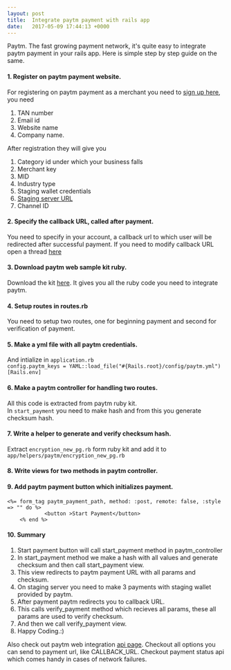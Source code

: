 ```yaml
---
layout: post
title:  Integrate paytm payment with rails app
date:   2017-05-09 17:44:13 +0000
---
```



Paytm. The fast growing payment network, it's quite easy to integrate paytm payment in your rails app.
Here is simple step by step guide on the same. 

#### 1. Register on paytm payment website.
For registering on paytm payment as a merchant you need to
[sign up here](https://paytm.com/business/payments/online), you need
1. TAN number
2. Email id
3. Website name
4. Company name.

After registration they will give you                                       

1. Category id under which your business falls
2. Merchant key
3. MID
4. Industry type
5. Staging wallet credentials
6. [Staging server URL](https://pguat.paytm.com/oltp-web/processTransaction)
7. Channel ID

#### 2. Specify the callback URL, called after payment.
You need to specify in your account, a callback url to which user will be redirected after successful payment. 
If you need to modify callback URL open a thread [here](http://paywithpaytm.com/developer/discussion/)

#### 3. Download paytm web sample kit ruby.
Download the kit [here](https://github.com/Paytm-Payments/Paytm_Web_Sample_Kit_Ruby). It gives you all the ruby code you need to integrate paytm. 

#### 4. Setup routes in routes.rb
You need to setup two routes, one for beginning payment and second for verification of payment.
<script src="https://gist.github.com/rajatsingla/e65f51e35428bc49cd809927901f142c.js"></script>

#### 5. Make a yml file with all paytm credentials.
<script src="https://gist.github.com/rajatsingla/2baac02b8ebf33dfc83af28f255feb47.js"></script>
And intialize in `application.rb`                                
`config.paytm_keys = YAML::load_file("#{Rails.root}/config/paytm.yml")[Rails.env]`

#### 6. Make a paytm controller for handling two routes.
<script src="https://gist.github.com/rajatsingla/a49010fc219919e60c380ccba959816f.js"></script>
All this code is extracted from paytm ruby kit.                                
In `start_payment` you need to make hash and from this you generate checksum hash.

#### 7. Write a helper to generate and verify checksum hash.
<script src="https://gist.github.com/rajatsingla/8f643fe297b4ac79679a474fe7466001.js"></script>
Extract `encryption_new_pg.rb` form ruby kit and add it to `app/helpers/paytm/encryption_new_pg.rb`

#### 8. Write views for two methods in paytm controller.
<script src="https://gist.github.com/rajatsingla/fb331c3558f648b089a44360b57105b0.js"></script>
<script src="https://gist.github.com/rajatsingla/625ac1d4a9897feb1200b46f2a9e71b7.js"></script>

#### 9. Add paytm payment button which initializes payment.
```
<%= form_tag paytm_payment_path, method: :post, remote: false, :style => "" do %>
			<button >Start Payment</button>
	<% end %>
```
#### 10. Summary
1. Start payment button will call start_payment method in paytm_controller
2. In start_payment method we make a hash with all values and generate checksum and then call start_payment view.
3. This view redirects to paytm payment URL with all params and checksum.
4. On staging server you need to make 3 payments with staging wallet provided by paytm.
5. After payment paytm redirects you to callback URL.
6. This calls verify_payment method which recieves all params, these all params are used to verify checksum.
7. And then we call verify_payment view.
8. Happy Coding.:)                    

Also check out paytm web integration [api page](http://paywithpaytm.com/developer/paytm_api_doc?target=transaction-request-api).
Checkout all options  you can send to payment url, like CALLBACK_URL.
Checkout payment status api which comes handy in cases of network failures. 
